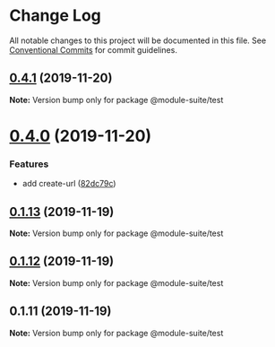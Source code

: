 # Change Log

All notable changes to this project will be documented in this file.
See [Conventional Commits](https://conventionalcommits.org) for commit guidelines.

## [0.4.1](https://github.com/zelzen/module-suite/compare/@module-suite/test@0.4.0...@module-suite/test@0.4.1) (2019-11-20)

**Note:** Version bump only for package @module-suite/test





# [0.4.0](https://github.com/zelzen/module-suite/compare/@module-suite/test@0.1.13...@module-suite/test@0.4.0) (2019-11-20)


### Features

* add create-url ([82dc79c](https://github.com/zelzen/module-suite/commit/82dc79cd4e1cba0173c52f2ea9bd31571be6161f))





## [0.1.13](https://github.com/zelzen/module-suite/compare/@module-suite/test@0.1.12...@module-suite/test@0.1.13) (2019-11-19)

**Note:** Version bump only for package @module-suite/test





## [0.1.12](https://github.com/zelzen/module-suite/compare/@module-suite/test@0.1.11...@module-suite/test@0.1.12) (2019-11-19)

**Note:** Version bump only for package @module-suite/test





## 0.1.11 (2019-11-19)

**Note:** Version bump only for package @module-suite/test
